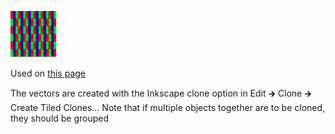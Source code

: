 ![The vector graphic](rgb-gbr/2-vectorized.svg)

Used on [this page](https://en.wikipedia.org/wiki/Subpixel_rendering)

The vectors are created with the Inkscape clone option in Edit 🡲 Clone 🡲 Create Tiled Clones...
Note that if multiple objects together are to be cloned, they should be grouped

